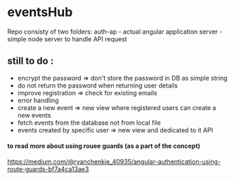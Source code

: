 # eventsHub
Repo consisty of two folders:
auth-ap - actual angular application
server - simple node server to handle API request

## still to do :
 * encrypt the password => don't store the password in DB as simple string
 * do not return the password when returning user details
 * improve registration => check for existing emails
 * error handling
 * create a new event => new view where registered users can create a new events
 * fetch events from the database not from local file
 * events created by specific user => new view and dedicated to it API
 
#### to read more about using rouee guards (as a part of the concept)
https://medium.com/@ryanchenkie_40935/angular-authentication-using-route-guards-bf7a4ca13ae3
